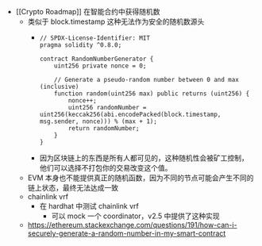 - [[Crypto Roadmap]] 在智能合约中获得随机数
	- 类似于 block.timestamp 这种无法作为安全的随机数源头
		- ```solidity
		  // SPDX-License-Identifier: MIT
		  pragma solidity ^0.8.0;
		  
		  contract RandomNumberGenerator {
		      uint256 private nonce = 0;
		  
		      // Generate a pseudo-random number between 0 and max (inclusive)
		      function random(uint256 max) public returns (uint256) {
		          nonce++;
		          uint256 randomNumber = uint256(keccak256(abi.encodePacked(block.timestamp, msg.sender, nonce))) % (max + 1);
		          return randomNumber;
		      }
		  }
		  ```
		- 因为区块链上的东西是所有人都可见的，这种随机性会被矿工控制，他们可以选择不打包你的交易改变这个值。
	- EVM 本身也不能提供真正的随机函数，因为不同的节点可能会产生不同的链上状态，最终无法达成一致
	- chainlink vrf
		- 在 hardhat 中测试 chainlink vrf
			- 可以 mock 一个 coordinator，v2.5 中提供了这种实现
	- https://ethereum.stackexchange.com/questions/191/how-can-i-securely-generate-a-random-number-in-my-smart-contract